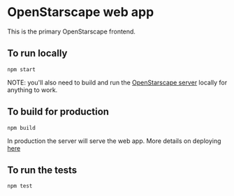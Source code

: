 # OpenStarscape web app

This is the primary OpenStarscape frontend.

## To run locally
```
npm start
```
NOTE: you'll also need to build and run the [OpenStarscape server](https://github.com/OpenStarscape/starscape-server) locally for anything to work.

## To build for production
```
npm build
```
In production the server will serve the web app. More details on deploying [here](https://github.com/OpenStarscape/starscape-server/tree/master/deploy)

## To run the tests
```
npm test
```
